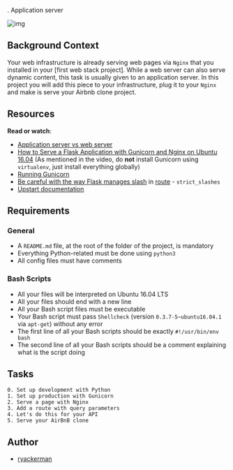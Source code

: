 . Application server


![img](https://i.imgur.com/jVDd5V0.jpg)

## Background Context

Your web infrastructure is already serving web pages via `Nginx` that you installed in your [first web stack project]. While a web server can also serve dynamic content, this task is usually given to an application server. In this project you will add this piece to your infrastructure, plug it to your `Nginx` and make is serve your Airbnb clone project.


## Resources

**Read or watch**:

- [Application server vs web server](https://www.nginx.com/resources/glossary/application-server-vs-web-server/)
- [How to Serve a Flask Application with Gunicorn and Nginx on Ubuntu 16.04](https://www.digitalocean.com/community/tutorials/how-to-serve-flask-applications-with-gunicorn-and-nginx-on-ubuntu-16-04) (As mentioned in the video, do **not** install Gunicorn using `virtualenv`, just install everything globally)
- [Running Gunicorn](https://docs.gunicorn.org/en/latest/run.html)
- [Be careful with the way Flask manages slash](https://werkzeug.palletsprojects.com/en/0.14.x/routing/) in [route](http://flask.pocoo.org/docs/1.0/api/#flask.Flask.route) - `strict_slashes`
- [Upstart documentation](https://doc.ubuntu-fr.org/upstart)
## Requirements

### General

- A `README.md` file, at the root of the folder of the project, is mandatory
- Everything Python-related must be done using `python3`
- All config files must have comments


### Bash Scripts

- All your files will be interpreted on Ubuntu 16.04 LTS
- All your files should end with a new line
- All your Bash script files must be executable
- Your Bash script must pass `Shellcheck` (version `0.3.7-5~ubuntu16.04.1` via `apt-get`) without any error
- The first line of all your Bash scripts should be exactly `#!/usr/bin/env bash`
- The second line of all your Bash scripts should be a comment explaining what is the script doing
## Tasks

    0. Set up development with Python
    1. Set up production with Gunicorn
    2. Serve a page with Nginx
    3. Add a route with query parameters
    4. Let's do this for your API
    5. Serve your AirBnB clone
## Author

- [ryackerman](https://github.com/ryackerman)

